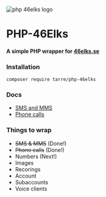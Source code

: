 ![php 46elks logo](https://i.imgur.com/HW22gy9.png)

# PHP-46Elks
#### A simple PHP wrapper for [46elks.se](46elks.se)

### Installation

```
composer require tarre/php-46elks
```

### Docs

* [SMS and MMS](docs/sms.md)
* [Phone calls](docs/call.md)


### Things to wrap 
* ~~SMS & MMS~~ (Done!)
* ~~Phone calls~~ (Done!)
* Numbers (Next!)
* Images
* Recorings
* Account
* Subaccounts
* Voice clients
